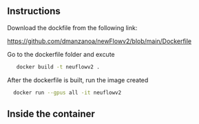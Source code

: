 ## Instructions
Download the dockfile from the following link:

https://github.com/dmanzanoa/newFlowv2/blob/main/Dockerfile


Go to the dockerfile folder and excute

```bash
   docker build -t neuflowv2 .
```
After the dockerfile is built, run the image created

```bash
  docker run --gpus all -it neuflowv2
```

## Inside the container

